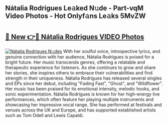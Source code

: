 ## Nátalia Rodrigues Le𝚊ked N𝚞de - Part-vqM Video Photos - Hot Onlyf𝚊ns Le𝚊ks 5MvZW

# <h2><a href="http://ac11207.deff.icu/?id=N%c3%a1talia+Rodrigues">🔗 New 👉🔴 Nátalia Rodrigues VIDEO Photos</a></h2>

[![Nátalia Rodrigues N𝚞des](https://i.imgur.com/rIISA9y.gif)](http://ac11207.deff.icu/?id=N%c3%a1talia+Rodrigues)
With her soulful voice, introspective lyrics, and genuine connection with her audience, Nátalia Rodrigues is poised for a bright future. Her music transcends genres, offering a relatable and therapeutic experience for listeners. As she continues to grow and share her stories, she inspires others to embrace their vulnerabilities and find strength in their uniqueness. Nátalia Rodrigues has released several singles and EPs since her debut, including "Fading Fast", "Ghost", and "Wildflower". Her music has been praised for its emotional intensity, melodic hooks, and sonic experimentation. Nátalia Rodrigues is known for her high-energy live performances, which often feature her playing multiple instruments and showcasing her impressive vocal range. She has performed at festivals and venues across the UK and Europe, and has supported established artists such as Tom Odell and Lewis Capaldi.
